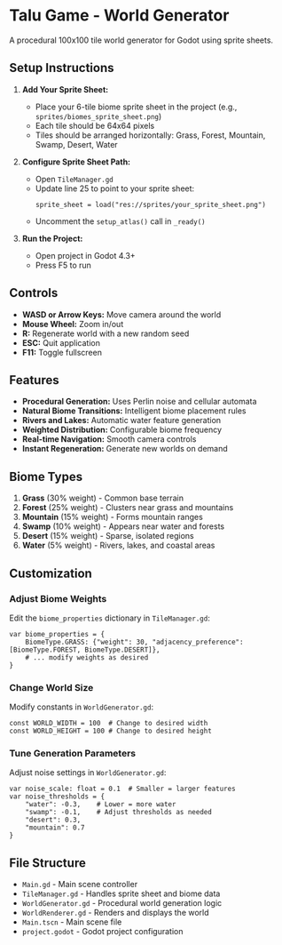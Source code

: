 # Talu Game - World Generator

A procedural 100x100 tile world generator for Godot using sprite sheets.

## Setup Instructions

1. **Add Your Sprite Sheet:**
   - Place your 6-tile biome sprite sheet in the project (e.g., `sprites/biomes_sprite_sheet.png`)
   - Each tile should be 64x64 pixels
   - Tiles should be arranged horizontally: Grass, Forest, Mountain, Swamp, Desert, Water

2. **Configure Sprite Sheet Path:**
   - Open `TileManager.gd`
   - Update line 25 to point to your sprite sheet:
     ```gdscript
     sprite_sheet = load("res://sprites/your_sprite_sheet.png")
     ```
   - Uncomment the `setup_atlas()` call in `_ready()`

3. **Run the Project:**
   - Open project in Godot 4.3+
   - Press F5 to run

## Controls

- **WASD or Arrow Keys:** Move camera around the world
- **Mouse Wheel:** Zoom in/out
- **R:** Regenerate world with a new random seed
- **ESC:** Quit application
- **F11:** Toggle fullscreen

## Features

- **Procedural Generation:** Uses Perlin noise and cellular automata
- **Natural Biome Transitions:** Intelligent biome placement rules
- **Rivers and Lakes:** Automatic water feature generation
- **Weighted Distribution:** Configurable biome frequency
- **Real-time Navigation:** Smooth camera controls
- **Instant Regeneration:** Generate new worlds on demand

## Biome Types

1. **Grass** (30% weight) - Common base terrain
2. **Forest** (25% weight) - Clusters near grass and mountains
3. **Mountain** (15% weight) - Forms mountain ranges
4. **Swamp** (10% weight) - Appears near water and forests
5. **Desert** (15% weight) - Sparse, isolated regions
6. **Water** (5% weight) - Rivers, lakes, and coastal areas

## Customization

### Adjust Biome Weights
Edit the `biome_properties` dictionary in `TileManager.gd`:

```gdscript
var biome_properties = {
    BiomeType.GRASS: {"weight": 30, "adjacency_preference": [BiomeType.FOREST, BiomeType.DESERT]},
    # ... modify weights as desired
}
```

### Change World Size
Modify constants in `WorldGenerator.gd`:

```gdscript
const WORLD_WIDTH = 100  # Change to desired width
const WORLD_HEIGHT = 100 # Change to desired height
```

### Tune Generation Parameters
Adjust noise settings in `WorldGenerator.gd`:

```gdscript
var noise_scale: float = 0.1  # Smaller = larger features
var noise_thresholds = {
    "water": -0.3,    # Lower = more water
    "swamp": -0.1,    # Adjust thresholds as needed
    "desert": 0.3,
    "mountain": 0.7
}
```

## File Structure

- `Main.gd` - Main scene controller
- `TileManager.gd` - Handles sprite sheet and biome data
- `WorldGenerator.gd` - Procedural world generation logic
- `WorldRenderer.gd` - Renders and displays the world
- `Main.tscn` - Main scene file
- `project.godot` - Godot project configuration
